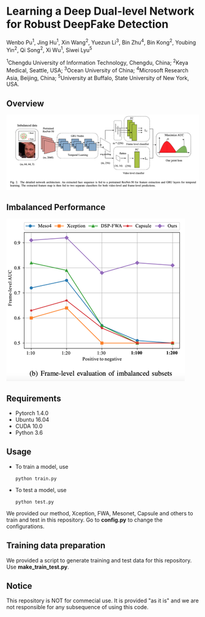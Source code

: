 # Learning a Deep Dual-level Network for Robust DeepFake Detection

Wenbo Pu<sup>1</sup>, Jing Hu<sup>1</sup>, Xin Wang<sup>2</sup>, Yuezun Li<sup>3</sup>, Bin Zhu<sup>4</sup>, Bin Kong<sup>2</sup>, Youbing Yin<sup>2</sup>, Qi Song<sup>2</sup>,  Xi Wu<sup>1</sup>, Siwei Lyu<sup>5</sup>

<sup>1</sup>Chengdu University of Information Technology, Chengdu, China; <sup>2</sup>Keya Medical, Seattle, USA; <sup>3</sup>Ocean University of China; <sup>4</sup>Microsoft Research Asia, Beijing, China; <sup>5</sup>University at Buffalo, State University of New York, USA.



## Overview

![](./overview.png)

## Imbalanced Performance

<img src="./imbalanced performance.png" alt="60" style="zoom:50%;" />

## Requirements

- Pytorch 1.4.0
- Ubuntu 16.04
- CUDA 10.0
- Python 3.6

## Usage

- To train a model, use 

  ```shell
  python train.py
  ```

- To test a model, use

  ```shell
  python test.py
  ```

We provided our method, Xception, FWA, Mesonet, Capsule and others to train and test in this repository. Go to **config.py** to change the configurations.

## Training data preparation

We provided a script to generate training and test data for this repository. Use **make_train_test.py**.

## Notice

This repository is NOT for commecial use. It is provided "as it is" and we are not responsible for any subsequence of using this code.
